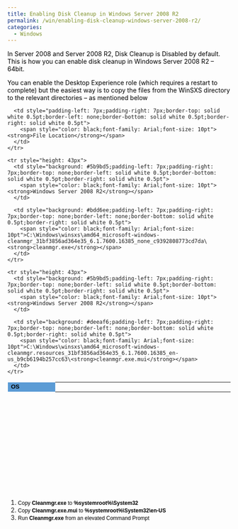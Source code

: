 ```yaml
---
title: Enabling Disk Cleanup in Windows Server 2008 R2
permalink: /win/enabling-disk-cleanup-windows-server-2008-r2/
categories:
  - Windows
---
```

<span style="color: #000000">In Server 2008 and Server 2008 R2, Disk Cleanup is Disabled by default. This is how you can enable disk cleanup in Windows Server 2008 R2 – 64bit.</span>

<span style="color: #000000">You can enable the Desktop Experience role (which requires a restart to complete) but the easiest way is to copy the files from the WinSXS directory to the relevant directories &#8211; as mentioned below</span>

<div>
  <table style="border-collapse: collapse;height: 247px" border="0" width="1063">
    <colgroup> <col style="width: 203px" /> <col style="width: 911px" /></colgroup> <tr style="height: 21px;background: #5b9bd5">
      <td style="padding-left: 7px;padding-right: 7px;border-top: solid white 0.5pt;border-left: solid white 0.5pt;border-bottom: solid white 0.5pt;border-right: none">
        <span style="color: black;font-family: Arial;font-size: 10pt"><strong>OS</strong></span>
      </td>
      
      <td style="padding-left: 7px;padding-right: 7px;border-top: solid white 0.5pt;border-left: none;border-bottom: solid white 0.5pt;border-right: solid white 0.5pt">
        <span style="color: black;font-family: Arial;font-size: 10pt"><strong>File Location</strong></span>
      </td>
    </tr>
    
    <tr style="height: 43px">
      <td style="background: #5b9bd5;padding-left: 7px;padding-right: 7px;border-top: none;border-left: solid white 0.5pt;border-bottom: solid white 0.5pt;border-right: solid white 0.5pt">
        <span style="color: black;font-family: Arial;font-size: 10pt"><strong>Windows Server 2008 R2</strong></span>
      </td>
      
      <td style="background: #bdd6ee;padding-left: 7px;padding-right: 7px;border-top: none;border-left: none;border-bottom: solid white 0.5pt;border-right: solid white 0.5pt">
        <span style="color: black;font-family: Arial;font-size: 10pt">C:\Windows\winsxs\amd64_microsoft-windows-cleanmgr_31bf3856ad364e35_6.1.7600.16385_none_c9392808773cd7da\<strong>cleanmgr.exe</strong></span>
      </td>
    </tr>
    
    <tr style="height: 43px">
      <td style="background: #5b9bd5;padding-left: 7px;padding-right: 7px;border-top: none;border-left: solid white 0.5pt;border-bottom: solid white 0.5pt;border-right: solid white 0.5pt">
        <span style="color: black;font-family: Arial;font-size: 10pt"><strong>Windows Server 2008 R2</strong></span>
      </td>
      
      <td style="background: #deeaf6;padding-left: 7px;padding-right: 7px;border-top: none;border-left: none;border-bottom: solid white 0.5pt;border-right: solid white 0.5pt">
        <span style="color: black;font-family: Arial;font-size: 10pt">C:\Windows\winsxs\amd64_microsoft-windows-cleanmgr.resources_31bf3856ad364e35_6.1.7600.16385_en-us_b9cb6194b257cc63\<strong>cleanmgr.exe.mui</strong></span>
      </td>
    </tr>
  </table>
</div>

  1. <span style="color: black;font-family: Arial;font-size: 9pt">Copy<strong> Cleanmgr.exe</strong> to <strong>%systemroot%\System32</strong><br /> </span>
  2. <span style="color: black;font-family: Arial;font-size: 9pt">Copy <strong>Cleanmgr.exe.mui</strong> to <strong>%systemroot%\System32\en-US</strong><br /> </span>
  3. <span style="color: black;font-family: Arial;font-size: 9pt">Run <strong>Cleanmgr.exe</strong> from an elevated Command Prompt<br /> </span>

<span style="color: black;font-family: Arial;font-size: 9pt"><br /> </span>
